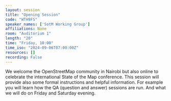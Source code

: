```yaml
---
layout: session
title: "Opening Session"
code: "WTH9FS"
speaker_names: ['SotM Working Group']
affiliations: None
room: "Auditorium 1"
length: "20"
time: "Friday, 10:00"
time_iso: "2024-09-06T07:00:00Z"
resources: []
recording: False
---
```


We welcome the OpenStreetMap community in Nairobi but also online to celebrate the international State of the Map conference. This session will provide also some formal instructions and helpful information. For example you will learn how the QA (question and answer) sessions are run. And what we will do on Friday and Saturday evening.

